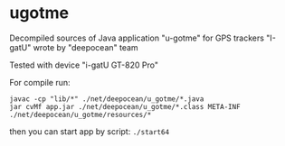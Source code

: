 # ugotme

Decompiled sources of Java application "u-gotme" for GPS trackers "I-gatU" wrote by "deepocean" team

Tested with device "i-gatU GT-820 Pro" 

For compile run:

```
javac -cp "lib/*" ./net/deepocean/u_gotme/*.java
jar cvMf app.jar ./net/deepocean/u_gotme/*.class META-INF ./net/deepocean/u_gotme/resources/*
```

then you can start app by script:
```./start64```
